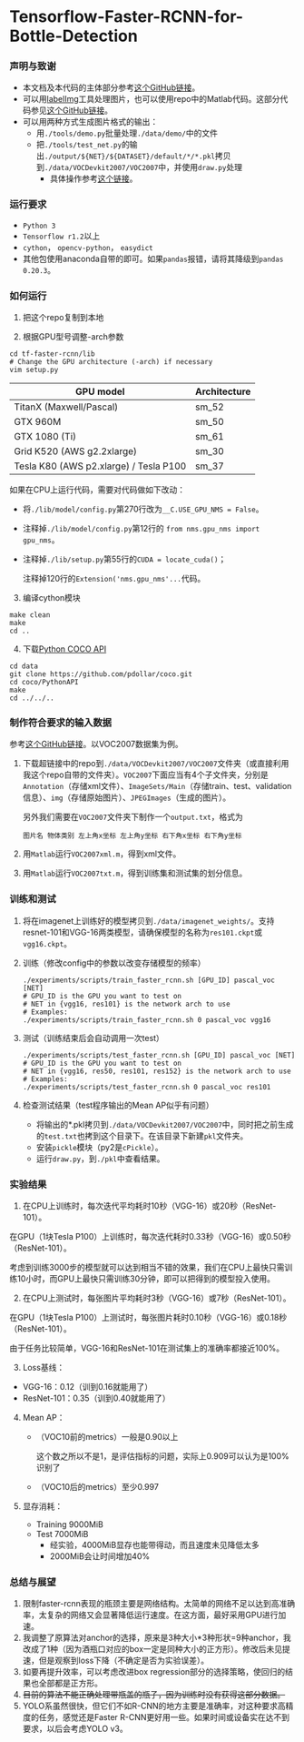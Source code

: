 # Tensorflow-Faster-RCNN-for-Bottle-Detection
### 声明与致谢

  - 本文档及本代码的主体部分参考[这个GitHub链接](https://github.com/endernewton/tf-faster-rcnn)。
  - 可以用[labelImg](https://github.com/tzutalin/labelImg )工具处理图片，也可以使用repo中的Matlab代码。这部分代码参见[这个GitHub链接](https://github.com/ruyiweicas/Creat_FRCNN_DataSet)。
  - 可以用两种方式生成图片格式的输出：
	  - 用`./tools/demo.py`批量处理`./data/demo/`中的文件
	  - 把`./tools/test_net.py`的输出`./output/${NET}/${DATASET}/default/*/*.pkl`拷贝到`./data/VOCDevkit2007/VOC2007`中，并使用`draw.py`处理
		  - 具体操作参考[这个链接](https://blog.csdn.net/majinlei121/article/details/78903537)。

### 运行要求

- `Python 3`
- `Tensorflow r1.2`以上
- `cython`， `opencv-python`， `easydict`
- 其他包使用anaconda自带的即可。如果`pandas`报错，请将其降级到`pandas 0.20.3`。

### 如何运行
1. 把这个repo复制到本地

2. 根据GPU型号调整-arch参数
  ```Shell
  cd tf-faster-rcnn/lib
  # Change the GPU architecture (-arch) if necessary
  vim setup.py
  ```

  | GPU model  | Architecture |
  | ------------- | ------------- |
  | TitanX (Maxwell/Pascal) | sm_52 |
  | GTX 960M | sm_50 |
  | GTX 1080 (Ti) | sm_61 |
  | Grid K520 (AWS g2.2xlarge) | sm_30 |
  | Tesla K80 (AWS p2.xlarge) / Tesla P100 | sm_37 |

  如果在CPU上运行代码，需要对代码做如下改动：

  - 将`./lib/model/config.py`第270行改为`__C.USE_GPU_NMS = False`。

  - 注释掉`./lib/model/config.py`第12行的 `from nms.gpu_nms import gpu_nms`。

  - 注释掉`./lib/setup.py`第55行的`CUDA = locate_cuda()`；

  	注释掉120行的`Extension('nms.gpu_nms'...`代码。

3. 编译cython模块

  ```Shell
  make clean
  make
  cd ..
  ```

4. 下载[Python COCO API](https://github.com/pdollar/coco)
  ```Shell
  cd data
  git clone https://github.com/pdollar/coco.git
  cd coco/PythonAPI
  make
  cd ../../..
  ```

### 制作符合要求的输入数据

参考[这个GitHub链接](https://github.com/ruyiweicas/Creat_FRCNN_DataSet)。以VOC2007数据集为例。

1. 下载超链接中的repo到`./data/VOCDevkit2007/VOC2007`文件夹（或直接利用我这个repo自带的文件夹）。`VOC2007`下面应当有4个子文件夹，分别是`Annotation`（存储xml文件）、`ImageSets/Main`（存储train、test、validation信息）、`img`（存储原始图片）、`JPEGImages`（生成的图片）。

	另外我们需要在`VOC2007`文件夹下制作一个`output.txt`，格式为

	```
	图片名 物体类别 左上角x坐标 左上角y坐标 右下角x坐标 右下角y坐标
	```

2. 用`Matlab`运行`VOC2007xml.m`，得到xml文件。

3. 用`Matlab`运行`VOC2007txt.m`，得到训练集和测试集的划分信息。

### 训练和测试

1. 将在imagenet上训练好的模型拷贝到`./data/imagenet_weights/`。支持resnet-101和VGG-16两类模型，请确保模型的名称为`res101.ckpt`或`vgg16.ckpt`。

2. 训练（修改config中的参数以改变存储模型的频率）

   ```Shell
   ./experiments/scripts/train_faster_rcnn.sh [GPU_ID] pascal_voc [NET]
   # GPU_ID is the GPU you want to test on
   # NET in {vgg16, res101} is the network arch to use
   # Examples:
   ./experiments/scripts/train_faster_rcnn.sh 0 pascal_voc vgg16
   ```

3. 测试（训练结束后会自动调用一次test）
      ```Shell
      ./experiments/scripts/test_faster_rcnn.sh [GPU_ID] pascal_voc [NET]
      # GPU_ID is the GPU you want to test on
      # NET in {vgg16, res50, res101, res152} is the network arch to use
      # Examples:
      ./experiments/scripts/test_faster_rcnn.sh 0 pascal_voc res101
      ```

4. 检查测试结果（test程序输出的Mean AP似乎有问题）

   - 将输出的*.pkl拷贝到`./data/VOCDevkit2007/VOC2007`中，同时把之前生成的`test.txt`也拷到这个目录下。在该目录下新建`pkl`文件夹。
   - 安装`pickle`模块（py2是`cPickle`）。
   - 运行`draw.py`，到`./pkl`中查看结果。

### 实验结果

1. 在CPU上训练时，每次迭代平均耗时10秒（VGG-16）或20秒（ResNet-101）。

  在GPU（1块Tesla P100）上训练时，每次迭代耗时0.33秒（VGG-16）或0.50秒（ResNet-101）。

  考虑到训练3000步的模型就可以达到相当不错的效果，我们在CPU上最快只需训练10小时，而GPU上最快只需训练30分钟，即可以把得到的模型投入使用。

2. 在CPU上测试时，每张图片平均耗时3秒（VGG-16）或7秒（ResNet-101）。

  在GPU（1块Tesla P100）上测试时，每张图片耗时0.10秒（VGG-16）或0.18秒（ResNet-101）。

  由于任务比较简单，VGG-16和ResNet-101在测试集上的准确率都接近100%。

3. Loss基线：

  - VGG-16：0.12（训到0.16就能用了）
  - ResNet-101：0.35（训到0.40就能用了）

4. Mean AP：

	- 
		（VOC10前的metrics）一般是0.90以上
		
		​	这个数之所以不是1，是评估指标的问题，实际上0.909可以认为是100%识别了
	
	- （VOC10后的metrics）至少0.997

5. 显存消耗：

	- Training 9000MiB
	- Test 7000MiB
		- 经实验，4000MiB显存也能带得动，而且速度未见降低太多
		- 2000MiB会让时间增加40%

### 总结与展望

1. 限制faster-rcnn表现的瓶颈主要是网络结构。太简单的网络不足以达到高准确率，太复杂的网络又会显著降低运行速度。在这方面，最好采用GPU进行加速。
2. 我调整了原算法对anchor的选择，原来是3种大小*3种形状=9种anchor，我改成了1种（因为酒瓶口对应的box一定是同种大小的正方形）。修改后未见提速，但是观察到loss下降（不确定是否为实验误差）。
3. 如要再提升效率，可以考虑改进box regression部分的选择策略，使回归的结果也全部都是正方形。
4. ~~目前的算法不能正确处理带瓶盖的瓶子，因为训练时没有获得这部分数据。~~
5. YOLO系虽然很快，但它们不如R-CNN的地方主要是准确率，对这种要求高精度的任务，感觉还是Faster R-CNN更好用一些。如果时间或设备实在达不到要求，以后会考虑YOLO v3。
